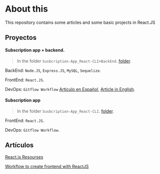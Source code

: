 # About this

This repository contains some articles and some basic projects in React.JS

<!-- React logo -->

## Proyectos

#### Subscription app + backend.

> In the folder `Susbcription-App_React-CLI+BackEnd`. [folder](./Susbcription-App_React-CLI+BackEnd).

BackEnd: `Node.JS`, `Express.JS`, `MySQL`, `Sequelize`.

FrontEnd: `React.JS`.

DevOps: `Gitflow Workflow` [Articulo en Español](./GitFlow-Español.md), [Article in English](./GitFlow-English.md). 

#### Subscription app

> In the folder `Susbcription-App_React-CLI`. [folder](./Susbcription-App_React-CLI).

FrontEnd: `React.JS`.

DevOps: `Gitflow Workflow`.

## Artículos

[React.js Resourses](./React.js%20Resourses.md)

[Workflow to create frontend with ReactJS](Workflow%20to%20create%20frontend%20with%20ReactJS.md)

